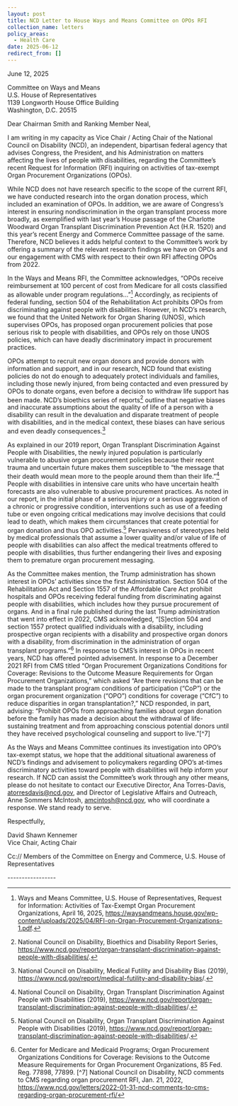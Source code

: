 ```yaml
---
layout: post
title: NCD Letter to House Ways and Means Committee on OPOs RFI
collection_name: letters
policy_areas:
  - Health Care
date: 2025-06-12
redirect_from: []
---
```

June 12, 2025

Committee on Ways and Means \
U.S. House of Representatives\
1139 Longworth House Office Building\
Washington, D.C. 20515

Dear Chairman Smith and Ranking Member Neal,

 I am writing in my capacity as Vice Chair / Acting Chair of the National Council on Disability (NCD), an independent, bipartisan federal agency that advises Congress, the President, and his Administration on matters affecting the lives of people with disabilities, regarding the Committee’s recent Request for Information (RFI) inquiring on activities of tax-exempt Organ Procurement Organizations (OPOs). 

While NCD does not have research specific to the scope of the current RFI, we have conducted research into the organ donation process, which included an examination of OPOs. In addition, we are aware of Congress’s interest in ensuring nondiscrimination in the organ transplant process more broadly, as exemplified with last year’s House passage of the Charlotte Woodward Organ Transplant Discrimination Prevention Act (H.R. 1520) and this year’s recent Energy and Commerce Committee passage of the same. Therefore, NCD believes it adds helpful context to the Committee’s work by offering a summary of the relevant research findings we have on OPOs and our engagement with CMS with respect to their own RFI affecting OPOs from 2022. 

In the Ways and Means RFI, the Committee acknowledges, “OPOs receive reimbursement at 100 percent of cost from Medicare for all costs classified as allowable under program regulations…”[^1] Accordingly, as recipients of federal funding, section 504 of the Rehabilitation Act prohibits OPOs from discriminating against people with disabilities. However, in NCD’s research, we found that the United Network for Organ Sharing (UNOS), which supervises OPOs, has proposed organ procurement policies that pose serious risk to people with disabilities, and OPOs rely on those UNOS policies, which can have deadly discriminatory impact in procurement practices. 

OPOs attempt to recruit new organ donors and provide donors with information and support, and in our research, NCD found that existing policies do not do enough to adequately protect individuals and families, including those newly injured, from being contacted and even pressured by OPOs to donate organs, even before a decision to withdraw life support has been made. NCD’s bioethics series of reports[^2]  outline that negative biases and inaccurate assumptions about the quality of life of a person with a disability can result in the devaluation and disparate treatment of people with disabilities, and in the medical context, these biases can have serious and even deadly consequences.[^3]  

As explained in our 2019 report, Organ Transplant Discrimination Against People with Disabilities, the newly injured population is particularly vulnerable to abusive organ procurement policies because their recent trauma and uncertain future makes them susceptible to “the message that their death would mean more to the people around them than their life.”[^4]  People with disabilities in intensive care units who have uncertain health forecasts are also vulnerable to abusive procurement practices. As noted in our report, in the initial phase of a serious injury or a serious aggravation of a chronic or progressive condition, interventions such as use of a feeding tube or even ongoing critical medications may involve decisions that could lead to death, which makes them circumstances that create potential for organ donation and thus OPO activities.[^5]  Pervasiveness of stereotypes held by medical professionals that assume a lower quality and/or value of life of people with disabilities can also affect the medical treatments offered to people with disabilities, thus further endangering their lives and exposing them to premature organ procurement messaging.

As the Committee makes mention, the Trump administration has shown interest in OPOs’ activities since the first Administration. Section 504 of the Rehabilitation Act and Section 1557 of the Affordable Care Act prohibit hospitals and OPOs receiving federal funding from discriminating against people with disabilities, which includes how they pursue procurement of organs. And in a final rule published during the last Trump administration that went into effect in 2022, CMS acknowledged, “\[S]ection 504 and section 1557 protect qualified individuals with a disability, including prospective organ recipients with a disability and prospective organ donors with a disability, from discrimination in the administration of organ transplant programs.”[^6]  In response to CMS’s interest in OPOs in recent years, NCD has offered pointed advisement. In response to a December 2021 RFI from CMS titled “Organ Procurement Organizations Conditions for Coverage: Revisions to the Outcome Measure Requirements for Organ Procurement Organizations,” which asked “Are there revisions that can be made to the transplant program conditions of participation (“CoP”) or the organ procurement organization (“OPO”) conditions for coverage (“CfC”) to reduce disparities in organ transplantation?,” NCD responded, in part, advising: “Prohibit OPOs from approaching families about organ donation before the family has made a decision about the withdrawal of life-sustaining treatment and from approaching conscious potential donors until they have received psychological counseling and support to live.”[^7]

As the Ways and Means Committee continues its investigation into OPO’s tax-exempt status, we hope that the additional situational awareness of NCD’s findings and advisement to policymakers regarding OPO’s at-times discriminatory activities toward people with disabilities will help inform your research.  If NCD can assist the Committee’s work through any other means, please do not hesitate to contact our Executive Director, Ana Torres-Davis, atorresdavis@ncd.gov, and Director of Legislative Affairs and Outreach, Anne Sommers McIntosh, amcintosh@ncd.gov, who will coordinate a response. We stand ready to serve. 

Respectfully,

David Shawn Kennemer\
Vice Chair, Acting Chair

Cc:// Members of the Committee on Energy and Commerce, U.S. House of Representatives

\-----------------

[^1]:  Ways and Means Committee, U.S. House of Representatives, Request for Information: Activities of Tax-Exempt Organ Procurement Organizations, April 16, 2025, <https://waysandmeans.house.gov/wp-content/uploads/2025/04/RFI-on-Organ-Procurement-Organizations-1.pdf>. 

[^2]:  National Council on Disability, Bioethics and Disability Report Series, https://www.ncd.gov/report/organ-transplant-discrimination-against-people-with-disabilities/.
[^3]:  National Council on Disability, Medical Futility and Disability Bias (2019), <https://www.ncd.gov/report/medical-futility-and-disability-bias>/. 
[^4]:  National Council on Disability, Organ Transplant Discrimination Against People with Disabilities (2019), <https://www.ncd.gov/report/organ-transplant-discrimination-against-people-with-disabilities>/. 
[^5]:  National Council on Disability, Organ Transplant Discrimination Against People with Disabilities (2019), <https://www.ncd.gov/report/organ-transplant-discrimination-against-people-with-disabilities>/.  

[^6]:   Center for Medicare and Medicaid Programs; Organ Procurement Organizations Conditions for Coverage: Revisions to the Outcome Measure Requirements for Organ Procurement Organizations, 85 Fed. Reg. 77898, 77899.
[^7]  National Council on Disability, NCD comments to CMS regarding organ procurement RFI, Jan. 21, 2022, <https://www.ncd.gov/letters/2022-01-31-ncd-comments-to-cms-regarding-organ-procurement-rfi/>
